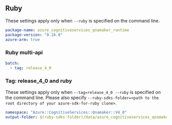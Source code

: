 ## Ruby

These settings apply only when `--ruby` is specified on the command line.

``` yaml
package-name: azure_cognitiveservices_qnamaker_runtime
package-version: "0.16.0"
azure-arm: true
```

### Ruby multi-api

``` yaml $(ruby) && $(multiapi)
batch:
  - tag: release_4_0
```

### Tag: release_4_0 and ruby

These settings apply only when `--tag=release_4_0 --ruby` is specified on the command line.
Please also specify `--ruby-sdks-folder=<path to the root directory of your azure-sdk-for-ruby clone>`.

``` yaml $(tag) == 'release_4_0' && $(ruby)
namespace: "Azure::CognitiveServices::Qnamaker::V4_0"
output-folder: $(ruby-sdks-folder)/data/azure_cognitiveservices_qnamaker_runtime/lib
```